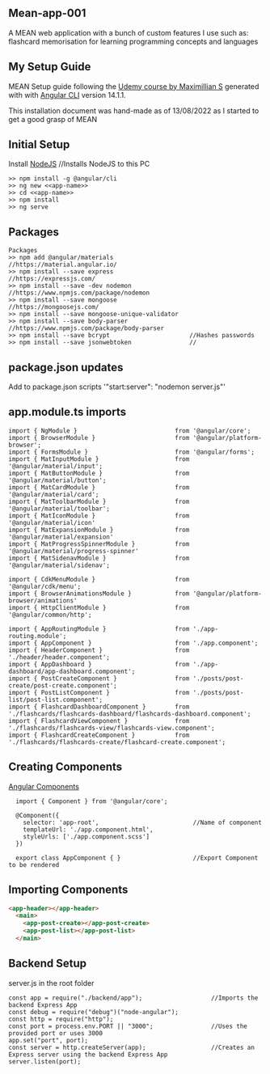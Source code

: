 ## Mean-app-001

A MEAN web application with a bunch of custom features I use such as: flashcard memorisation for learning programming concepts and languages

## My Setup Guide

MEAN Setup guide following the [Udemy course by Maximillian S](https://www.udemy.com/course/angular-2-and-nodejs-the-practical-guide/) generated with with [Angular CLI](https://github.com/angular/angular-cli) version 14.1.1.

This installation document was hand-made as of 13/08/2022 as I started to get a good grasp of MEAN

## Initial Setup

Install [NodeJS](https://nodejs.org/en/)   //Installs NodeJS to this PC
```
>> npm install -g @angular/cli
>> ng new <<app-name>>
>> cd <<app-name>>
>> npm install
>> ng serve
```

## Packages
```
Packages
>> npm add @angular/materials                     //https://material.angular.io/
>> npm install --save express                     //https://expressjs.com/
>> npm install --save -dev nodemon                //https://www.npmjs.com/package/nodemon
>> npm install --save mongoose                    //https://mongoosejs.com/
>> npm install --save mongoose-unique-validator
>> npm install --save body-parser                 //https://www.npmjs.com/package/body-parser
>> npm install --save bcrypt                      //Hashes passwords 
>> npm install --save jsonwebtoken                //
```

## package.json updates

Add to package.json scripts
  '"start:server": "nodemon server.js"'


## app.module.ts imports
```JS
import { NgModule }                           from '@angular/core';
import { BrowserModule }                      from '@angular/platform-browser';
import { FormsModule }                        from '@angular/forms';
import { MatInputModule }                     from '@angular/material/input';
import { MatButtonModule }                    from '@angular/material/button';
import { MatCardModule }                      from '@angular/material/card';
import { MatToolbarModule }                   from '@angular/material/toolbar';
import { MatIconModule }                      from '@angular/material/icon'
import { MatExpansionModule }                 from '@angular/material/expansion'
import { MatProgressSpinnerModule }           from '@angular/material/progress-spinner'
import { MatSidenavModule }                   from '@angular/material/sidenav';

import { CdkMenuModule }                      from '@angular/cdk/menu';
import { BrowserAnimationsModule }            from '@angular/platform-browser/animations'
import { HttpClientModule }                   from '@angular/common/http';

import { AppRoutingModule }                   from './app-routing.module';
import { AppComponent }                       from './app.component';
import { HeaderComponent }                    from './header/header.component';
import { AppDashboard }                       from './app-dashboard/app-dashboard.component';
import { PostCreateComponent }                from './posts/post-create/post-create.component';
import { PostListComponent }                  from './posts/post-list/post-list.component';
import { FlashcardDashboardComponent }        from './flashcards/flashcards-dashboard/flashcards-dashboard.component';
import { FlashcardViewComponent }             from './flashcards/flashcards-view/flashcards-view.component';
import { FlashcardCreateComponent }           from './flashcards/flashcards-create/flashcard-create.component';
```


## Creating Components   

  [Angular Components](//https://angular.io/guide/component-overview)
```TS
  import { Component } from '@angular/core';

  @Component({
    selector: 'app-root',                          //Name of component
    templateUrl: './app.component.html',
    styleUrls: ['./app.component.scss']
  })

  export class AppComponent { }                    //Export Component to be rendered
```


## Importing Components
```HTML
<app-header></app-header>
  <main>
    <app-post-create></app-post-create>
    <app-post-list></app-post-list>
  </main>
```


## Backend Setup

server.js in the root folder
```JS
const app = require("./backend/app");                   //Imports the backend Express App
const debug = require("debug")("node-angular");
const http = require("http");
const port = process.env.PORT || "3000";                //Uses the provided port or uses 3000
app.set("port", port);
const server = http.createServer(app);                  //Creates an Express server using the backend Express App
server.listen(port);
```
